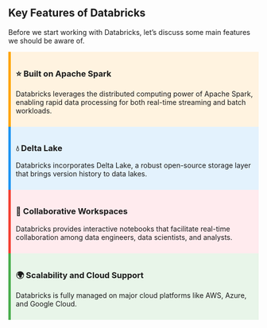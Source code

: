 ## Key Features of Databricks

Before we start working with Databricks, let’s discuss some main features we should be aware of.

<div style="border-left: 5px solid orange; padding: 10px; background-color: #fff3e0;">
  <h3>⭐ Built on Apache Spark</h3>
  <p>Databricks leverages the distributed computing power of Apache Spark, enabling rapid data processing for both real-time streaming and batch workloads.</p>
</div>

<div style="border-left: 5px solid #2196F3; padding: 10px; background-color: #E3F2FD;">
  <h3>💧 Delta Lake</h3>
  <p>Databricks incorporates Delta Lake, a robust open-source storage layer that brings version history to data lakes.</p>
</div>

<div style="border-left: 5px solid #F44336; padding: 10px; background-color: #FFEBEE;">
  <h3>👥 Collaborative Workspaces</h3>
  <p>Databricks provides interactive notebooks that facilitate real-time collaboration among data engineers, data scientists, and analysts.</p>
</div>

<div style="border-left: 5px solid #4CAF50; padding: 10px; background-color: #E8F5E9;">
  <h3>🌍 Scalability and Cloud Support</h3>
  <p>Databricks is fully managed on major cloud platforms like AWS, Azure, and Google Cloud.</p>
</div>
